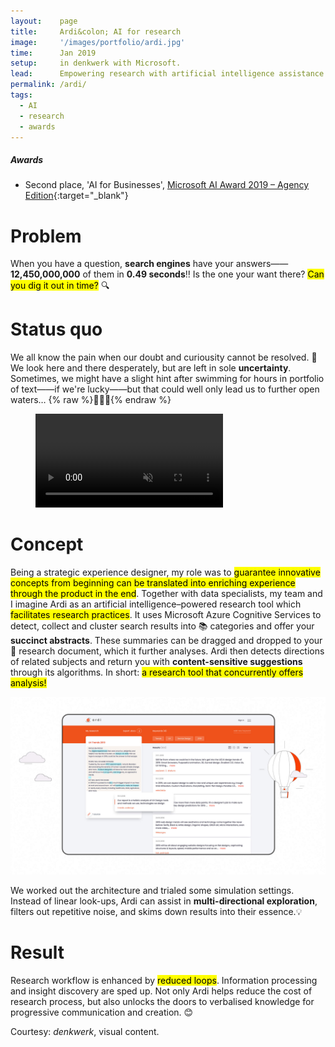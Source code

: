 ```yaml
---
layout:    page
title:     Ardi&colon; AI for research
image:     '/images/portfolio/ardi.jpg'
time:      Jan 2019
setup:     in denkwerk with Microsoft.
lead:      Empowering research with artificial intelligence assistance.
permalink: /ardi/
tags:
  - AI
  - research
  - awards
---
```


<div class="extras" markdown="1">

##### Awards

- Second place, 'AI for Businesses', [Microsoft AI Award 2019 – Agency Edition](https://www.denkwerk.com/en/blog/ardi-receives-microsoft-ai-award){:target="_blank"}

</div>

# Problem
When you have a question, **search engines** have your answers——**12,450,000,000** of them in **0.49 seconds**‼️ Is the one your want there? <mark>Can you dig it out in time?</mark> 🔍

# Status quo
We all know the pain when our doubt and curiousity cannot be resolved. 🤔 We look here and there desperately, but are left in sole **uncertainty**. Sometimes, we might have a slight hint after swimming for hours in portfolio of text——if we're lucky——but that could well only lead us to further open waters… {% raw %}<span style="display: inline-block">🏊🏼‍♂️</span>{% endraw %}

<figure>
  <video autoplay loop muted>
    <source src="/videos/portfolio/ardi-logo.mp4" type="video/mp4">
  </video>
  <figcaption class="extras"></figcaption>
</figure>

# Concept
Being a strategic experience designer, my role was to <mark>guarantee innovative concepts from beginning can be translated into enriching experience through the product in the end</mark>. Together with data specialists, my team and I imagine Ardi as an artificial intelligence–powered research tool which <mark>facilitates research practices</mark>. It uses Microsoft Azure Cognitive Services to detect, collect and cluster search results into 📚 categories and offer your **succinct abstracts**. These summaries can be dragged and dropped to your 📜 research document, which it further analyses. Ardi then detects directions of related subjects and return you with **content-sensitive suggestions** through its algorithms. In short: <mark>a research tool that concurrently offers analysis!</mark>

![Interface of Ardi, simultaneous research and analysis driven by artificial cognitive intelligence](/images/portfolio/ardi-ui.jpg)

We worked out the architecture and trialed some simulation settings. Instead of linear look-ups, Ardi can assist in **multi-directional exploration**, filters out repetitive noise, and skims down results into their essence.💡

# Result
Research workflow is enhanced by <mark>reduced loops</mark>. Information processing and insight discovery are sped up. Not only Ardi helps reduce the cost of research process, but also unlocks the doors to verbalised knowledge for progressive communication and creation. 😊

<div class="extras" markdown="1">
Courtesy: <i>denkwerk</i>, visual content.
</div>